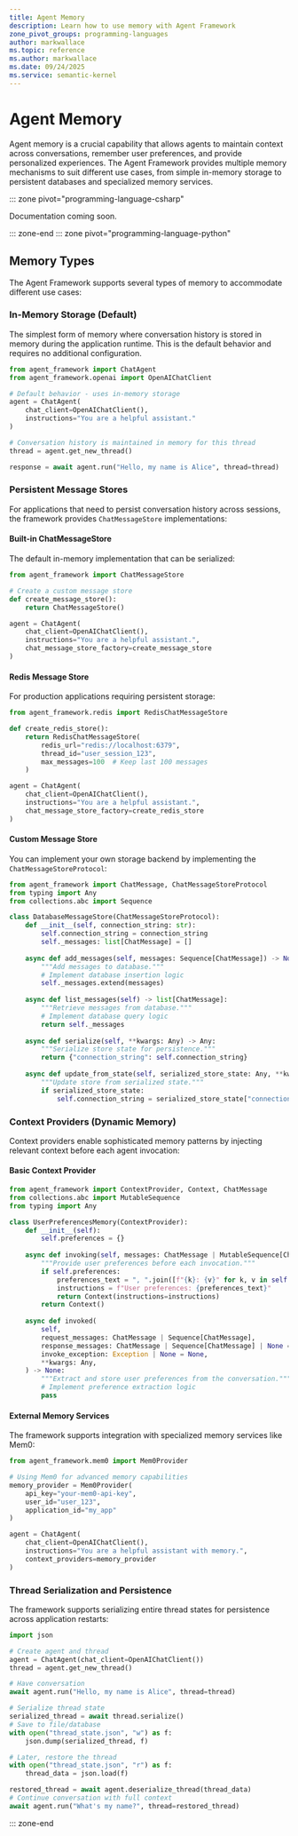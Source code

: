 ```yaml
---
title: Agent Memory
description: Learn how to use memory with Agent Framework
zone_pivot_groups: programming-languages
author: markwallace
ms.topic: reference
ms.author: markwallace
ms.date: 09/24/2025
ms.service: semantic-kernel
---
```


# Agent Memory

Agent memory is a crucial capability that allows agents to maintain context across conversations, remember user preferences, and provide personalized experiences. The Agent Framework provides multiple memory mechanisms to suit different use cases, from simple in-memory storage to persistent databases and specialized memory services.

::: zone pivot="programming-language-csharp"

Documentation coming soon.

::: zone-end
::: zone pivot="programming-language-python"

## Memory Types

The Agent Framework supports several types of memory to accommodate different use cases:

### In-Memory Storage (Default)
The simplest form of memory where conversation history is stored in memory during the application runtime. This is the default behavior and requires no additional configuration.

```python
from agent_framework import ChatAgent
from agent_framework.openai import OpenAIChatClient

# Default behavior - uses in-memory storage
agent = ChatAgent(
    chat_client=OpenAIChatClient(),
    instructions="You are a helpful assistant."
)

# Conversation history is maintained in memory for this thread
thread = agent.get_new_thread()

response = await agent.run("Hello, my name is Alice", thread=thread)
```

### Persistent Message Stores
For applications that need to persist conversation history across sessions, the framework provides `ChatMessageStore` implementations:

#### Built-in ChatMessageStore
The default in-memory implementation that can be serialized:

```python
from agent_framework import ChatMessageStore

# Create a custom message store
def create_message_store():
    return ChatMessageStore()

agent = ChatAgent(
    chat_client=OpenAIChatClient(),
    instructions="You are a helpful assistant.",
    chat_message_store_factory=create_message_store
)
```

#### Redis Message Store
For production applications requiring persistent storage:

```python
from agent_framework.redis import RedisChatMessageStore

def create_redis_store():
    return RedisChatMessageStore(
        redis_url="redis://localhost:6379",
        thread_id="user_session_123",
        max_messages=100  # Keep last 100 messages
    )

agent = ChatAgent(
    chat_client=OpenAIChatClient(),
    instructions="You are a helpful assistant.",
    chat_message_store_factory=create_redis_store
)
```

#### Custom Message Store
You can implement your own storage backend by implementing the `ChatMessageStoreProtocol`:

```python
from agent_framework import ChatMessage, ChatMessageStoreProtocol
from typing import Any
from collections.abc import Sequence

class DatabaseMessageStore(ChatMessageStoreProtocol):
    def __init__(self, connection_string: str):
        self.connection_string = connection_string
        self._messages: list[ChatMessage] = []
    
    async def add_messages(self, messages: Sequence[ChatMessage]) -> None:
        """Add messages to database."""
        # Implement database insertion logic
        self._messages.extend(messages)
    
    async def list_messages(self) -> list[ChatMessage]:
        """Retrieve messages from database."""
        # Implement database query logic
        return self._messages
    
    async def serialize(self, **kwargs: Any) -> Any:
        """Serialize store state for persistence."""
        return {"connection_string": self.connection_string}
    
    async def update_from_state(self, serialized_store_state: Any, **kwargs: Any) -> None:
        """Update store from serialized state."""
        if serialized_store_state:
            self.connection_string = serialized_store_state["connection_string"]
```

### Context Providers (Dynamic Memory)
Context providers enable sophisticated memory patterns by injecting relevant context before each agent invocation:

#### Basic Context Provider
```python
from agent_framework import ContextProvider, Context, ChatMessage
from collections.abc import MutableSequence
from typing import Any

class UserPreferencesMemory(ContextProvider):
    def __init__(self):
        self.preferences = {}
    
    async def invoking(self, messages: ChatMessage | MutableSequence[ChatMessage], **kwargs: Any) -> Context:
        """Provide user preferences before each invocation."""
        if self.preferences:
            preferences_text = ", ".join([f"{k}: {v}" for k, v in self.preferences.items()])
            instructions = f"User preferences: {preferences_text}"
            return Context(instructions=instructions)
        return Context()
    
    async def invoked(
        self,
        request_messages: ChatMessage | Sequence[ChatMessage],
        response_messages: ChatMessage | Sequence[ChatMessage] | None = None,
        invoke_exception: Exception | None = None,
        **kwargs: Any,
    ) -> None:
        """Extract and store user preferences from the conversation."""
        # Implement preference extraction logic
        pass
```

#### External Memory Services
The framework supports integration with specialized memory services like Mem0:

```python
from agent_framework.mem0 import Mem0Provider

# Using Mem0 for advanced memory capabilities
memory_provider = Mem0Provider(
    api_key="your-mem0-api-key",
    user_id="user_123",
    application_id="my_app"
)

agent = ChatAgent(
    chat_client=OpenAIChatClient(),
    instructions="You are a helpful assistant with memory.",
    context_providers=memory_provider
)
```

### Thread Serialization and Persistence
The framework supports serializing entire thread states for persistence across application restarts:

```python
import json

# Create agent and thread
agent = ChatAgent(chat_client=OpenAIChatClient())
thread = agent.get_new_thread()

# Have conversation
await agent.run("Hello, my name is Alice", thread=thread)

# Serialize thread state
serialized_thread = await thread.serialize()
# Save to file/database
with open("thread_state.json", "w") as f:
    json.dump(serialized_thread, f)

# Later, restore the thread
with open("thread_state.json", "r") as f:
    thread_data = json.load(f)

restored_thread = await agent.deserialize_thread(thread_data)
# Continue conversation with full context
await agent.run("What's my name?", thread=restored_thread)
```

::: zone-end
